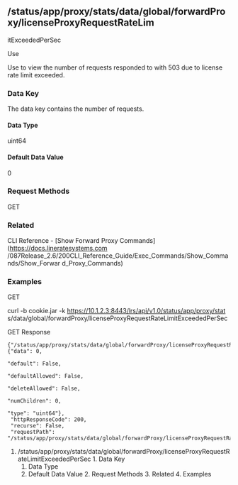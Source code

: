 ## /status/app/proxy/stats/data/global/forwardProxy/licenseProxyRequestRateLim
itExceededPerSec

Use

Use to view the number of requests responded to with 503 due to license rate
limit exceeded.

### Data Key

The data key contains the number of requests.

#### Data Type

uint64

#### Default Data Value

0

### Request Methods

GET

### Related

CLI Reference - [Show Forward Proxy Commands](https://docs.lineratesystems.com
/087Release_2.6/200CLI_Reference_Guide/Exec_Commands/Show_Commands/Show_Forwar
d_Proxy_Commands)

### Examples

GET

curl -b cookie.jar -k https://10.1.2.3:8443/lrs/api/v1.0/status/app/proxy/stat
s/data/global/forwardProxy/licenseProxyRequestRateLimitExceededPerSec

GET Response

    
    {"/status/app/proxy/stats/data/global/forwardProxy/licenseProxyRequestRateLimitExceededPerSec": {"data": 0,
                                                                                                      "default": False,
                                                                                                      "defaultAllowed": False,
                                                                                                      "deleteAllowed": False,
                                                                                                      "numChildren": 0,
                                                                                                      "type": "uint64"},
     "httpResponseCode": 200,
     "recurse": False,
     "requestPath": "/status/app/proxy/stats/data/global/forwardProxy/licenseProxyRequestRateLimitExceededPerSec"}
    

  1. /status/app/proxy/stats/data/global/forwardProxy/licenseProxyRequestRateLimitExceededPerSec
    1. Data Key
      1. Data Type
      2. Default Data Value
    2. Request Methods
    3. Related
    4. Examples

